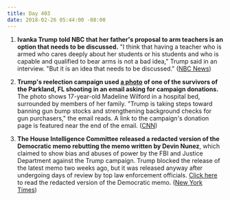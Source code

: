 ```yaml
---
title: Day 403
date: 2018-02-26 05:44:00 -08:00
---
```


1. **Ivanka Trump told NBC that her father's proposal to arm teachers is an option that needs to be discussed.** "I think that having a teacher who is armed who cares deeply about her students or his students and who is capable and qualified to bear arms is not a bad idea," Trump said in an interview. "But it is an idea that needs to be discussed." ([NBC News](https://www.nbcnews.com/politics/white-house/ivanka-trump-arming-teachers-option-needs-be-discussed-n850801))

2. **Trump's reelection campaign used [a photo](https://cdn.cnn.com/cnnnext/dam/assets/180225135708-trump-pence-weekly-newsletter-photo-parkland-survivor-madeleine-wilford-exlarge-169.jpg) of one of the survivors of the Parkland, FL shooting in an email asking for campaign donations.** The photo shows 17-year-old Madeline Wilford in a hospital bed, surrounded by members of her family. "Trump is taking steps toward banning gun bump stocks and strengthening background checks for gun purchasers," the email reads. A link to the campaign's donation page is featured near the end of the email. ([CNN](https://www.cnn.com/2018/02/25/politics/trump-campaign-email-parkland-photo/index.html))

3. **The House Intelligence Committee released a redacted version of the Democratic memo rebutting the memo written by Devin Nunez**, which claimed to show bias and abuses of power by the FBI and Justice Department against the Trump campaign. Trump blocked the release of the latest memo two weeks ago, but it was released anyway after undergoing days of review by top law enforcement officials. [Click here](http://docs.house.gov/meetings/ig/ig00/20180205/106838/hmtg-115-ig00-20180205-sd002.pdf) to read the redacted version of the Democratic memo. ([New York Times](https://www.nytimes.com/2018/02/24/us/politics/democratic-memo-released-fbi-surveillance-carter-page.html)) 